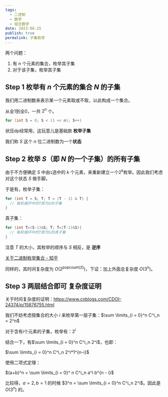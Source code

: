 ```yaml
---
tags:
  - 二进制
  - 数学
  - 组合数学
date: 2023-06-25
publish: true
permalink: 子集枚举
---
```

两个问题：

1. 有 $n$ 个元素的集合，枚举其子集
2. 对于该子集，枚举其子集

## Step 1 枚举有 $n$ 个元素的集合 $N$ 的子集

我们用二进制数来表示某一个元素取或不取，以此构成一个集合。

从全1到全0，一共 $2^n$ 个。

```cpp
for (int S = 0; S < (1 << n); S++)
```

状压dp经常用，这玩意儿是基础款 **枚举子集**

我们称 $S$ 这个 $n$ 位二进制数为一个**状态**

## Step 2 枚举 $S$（即 $N$ 的一个子集）的所有子集

由于不方便确定 $S$ 中由`1`选中的 $k$ 个元素，来重新建立一个$2^k$枚举。因此我们考虑对这个状态 $S$ 做手脚。

于是有，枚举子集：

```cpp
for (int T = S; T; T = (T - 1) & T) {
  // 每轮循环中的T即为S的子集
}
```

真子集：

```cpp
for (int T=(S-1)&S; T; T=(T-1)&S){
  // 每轮循环中的T即为S的真子集
}
```

注意 $T$ 的大小，其枚举的顺序与 $S$ 相反，是 **逆序**

[关于二进制枚举集合 - 知乎](https://zhuanlan.zhihu.com/p/609292834)

同样的，其时间复杂度为 $O(2^{\text{popcount}(S)})$，下证：加上外面总复杂度 $O(3^n)$。

## Step 3 两层结合即可 复杂度证明

关于时间复杂度的证明：https://www.cnblogs.com/CDOI-24374/p/15876755.html

我们不妨考虑按集合的大小 $i$ 来枚举第一层子集：$\sum \limits_{i = 0}^n C^i_n = 2^n$

对于含有$i$个元素的子集，枚举有：$2^i$

结合一下，有$\sum \limits_{i = 0}^n C^i_n 2^i$，也即：

$\sum \limits_{i = 0}^n C^i_n 2^i*1^{n-i}$

使用二项式定理：

$(a+b)^n = \sum \limits_{i = 0}^ n C^i_n a^i b^{n - i}$

比较得，$a=2,b=1$ 的时候 $3^n = \sum \limits_{i = 0}^n C^i_n 2^i$。因此是 $O(3^n)$ 的。